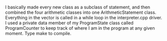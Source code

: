 I basically made every new class as a subclass of statement, and then combined the four 
arithmetic classes into one ArithmeticStatement class. Everything in the vector is called
in a while loop in the interpreter.cpp driver. I used a private data member of my 
ProgramState class called ProgramCounter to keep track of where I am in the program
at any given moment. Type make to compile.